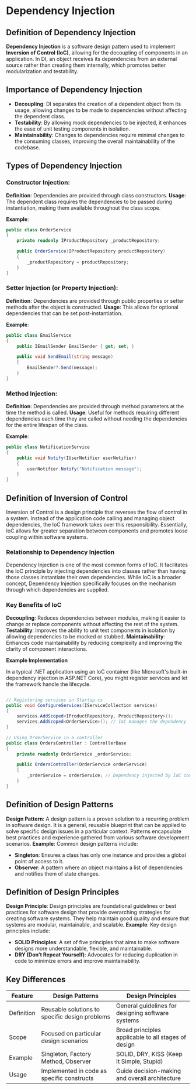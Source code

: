 # Dependency Injection

## Definition of Dependency Injection

**Dependency Injection** is a software design pattern used to implement **Inversion of Control (IoC)**, allowing for the decoupling of components in an application. In DI, an object receives its dependencies from an external source rather than creating them internally, which promotes better modularization and testability.

## Importance of Dependency Injection

- **Decoupling**: DI separates the creation of a dependent object from its usage, allowing changes to be made to dependencies without affecting the dependent class.
- **Testability**: By allowing mock dependencies to be injected, it enhances the ease of unit testing components in isolation.
- **Maintainability**: Changes to dependencies require minimal changes to the consuming classes, improving the overall maintainability of the codebase.

## Types of Dependency Injection

### Constructor Injection:
**Definition**: Dependencies are provided through class constructors.
**Usage**: The dependent class requires the dependencies to be passed during instantiation, making them available throughout the class scope.

**Example**:

```csharp
public class OrderService
{
    private readonly IProductRepository _productRepository;

    public OrderService(IProductRepository productRepository)
    {
        _productRepository = productRepository;
    }
}
```

### Setter Injection (or Property Injection):
**Definition**: Dependencies are provided through public properties or setter methods after the object is constructed.
**Usage**: This allows for optional dependencies that can be set post-instantiation.

**Example**:

```csharp
public class EmailService
{
    public IEmailSender EmailSender { get; set; }

    public void SendEmail(string message)
    {
        EmailSender?.Send(message);
    }
}
```

### Method Injection:
**Definition**: Dependencies are provided through method parameters at the time the method is called.
**Usage**: Useful for methods requiring different dependencies each time they are called without needing the dependencies for the entire lifespan of the class.
    
**Example**:

```csharp
public class NotificationService
{
    public void Notify(IUserNotifier userNotifier)
    {
        userNotifier.Notify("Notification message");
    }
}
```

## Definition of Inversion of Control

Inversion of Control is a design principle that reverses the flow of control in a system. Instead of the application code calling and managing object dependencies, the IoC framework takes over this responsibility. Essentially, IoC allows for greater separation between components and promotes loose coupling within software systems.

### Relationship to Dependency Injection

Dependency Injection is one of the most common forms of IoC. It facilitates the IoC principle by injecting dependencies into classes rather than having those classes instantiate their own dependencies. While IoC is a broader concept, Dependency Injection specifically focuses on the mechanism through which dependencies are supplied.

### Key Benefits of IoC

**Decoupling**: Reduces dependencies between modules, making it easier to change or replace components without affecting the rest of the system.
**Testability**: Improves the ability to unit test components in isolation by allowing dependencies to be mocked or stubbed.
**Maintainability**: Enhances code maintainability by reducing complexity and improving the clarity of component interactions.

**Example Implementation**

In a typical .NET application using an IoC container (like Microsoft's built-in dependency injection in ASP.NET Core), you might register services and let the framework handle the lifecycle.

```csharp

// Registering services in Startup.cs
public void ConfigureServices(IServiceCollection services)
{
    services.AddScoped<IProductRepository, ProductRepository>();
    services.AddScoped<OrderService>(); // IoC manages the dependency
}

// Using OrderService in a controller
public class OrdersController : ControllerBase
{
    private readonly OrderService _orderService;

    public OrdersController(OrderService orderService)
    {
        _orderService = orderService; // Dependency injected by IoC container
    }
}
```

## Definition of Design Patterns

**Design Pattern**: A design pattern is a proven solution to a recurring problem in software design. It is a general, reusable blueprint that can be applied to solve specific design issues in a particular context. Patterns encapsulate best practices and experience gathered from various software development scenarios.
**Example**: Common design patterns include:
- **Singleton**: Ensures a class has only one instance and provides a global point of access to it.
- **Observer**: A pattern where an object maintains a list of dependencies and notifies them of state changes.

## Definition of Design Principles

**Design Principle**: Design principles are foundational guidelines or best practices for software design that provide overarching strategies for creating software systems. They help maintain good quality and ensure that systems are modular, maintainable, and scalable.
**Example**: Key design principles include:
- **SOLID Principles**: A set of five principles that aims to make software designs more understandable, flexible, and maintainable.
- **DRY (Don’t Repeat Yourself)**: Advocates for reducing duplication in code to minimize errors and improve maintainability.

## Key Differences

| Feature    | Design Patterns                                | Design Principles                                  |
|------------|------------------------------------------------|----------------------------------------------------|
| Definition | Reusable solutions to specific design problems | General guidelines for designing software systems  |
| Scope      | Focused on particular design scenarios         | Broad principles applicable to all stages of design|
| Example    | Singleton, Factory Method, Observer            | SOLID, DRY, KISS (Keep It Simple, Stupid)          |
| Usage      | Implemented in code as specific constructs     | Guide decision-making and overall architecture     |
